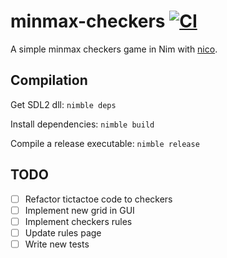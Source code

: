 # minmax-checkers [![CI](https://github.com/tandy-1000/minmax-checkers/actions/workflows/ci.yml/badge.svg)](https://github.com/tandy-1000/minmax-checkers/actions/workflows/ci.yml)
A simple minmax checkers game in Nim with [nico](https://github.com/ftsf/nico).

## Compilation
Get SDL2 dll: `nimble deps`

Install dependencies: `nimble build`

Compile a release executable: `nimble release`

## TODO
 - [ ] Refactor tictactoe code to checkers
  - [ ] Implement new grid in GUI
  - [ ] Implement checkers rules
  - [ ] Update rules page
 - [ ] Write new tests
